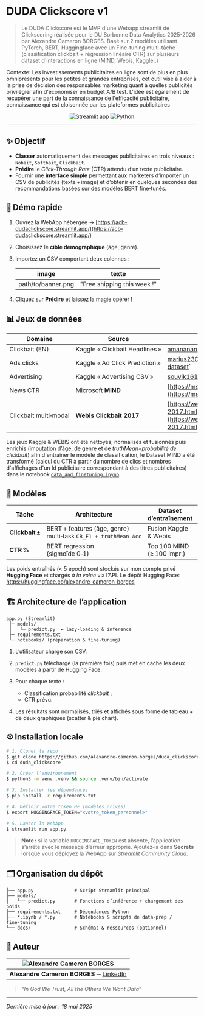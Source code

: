 # DUDA Clickscore v1

> Le DUDA Clickscore est le MVP d'une Webapp streamlit de Clickscoring réalisée pour le DU Sorbonne Data Analytics 2025-2026 par Alexandre Cameron BORGES.
Basé sur 2 modèles utilisant PyTorch, BERT, Huggingface avec un Fine-tuning multi-tâche (classification clickbait + régression linéaire CTR) sur plusieurs dataset d'interactions en ligne (MIND, Webis, Kaggle..)

Contexte: Les investissements publicitaires en ligne sont de plus en plus omniprésents pour les petites et grandes entreprises, cet outil vise à aider à la prise de décision des responsables marketing quant à quelles publicités privilégier afin d'économiser en budget A/B test.
L'idée est également de récupérer une part de la connaissance de l'efficacité publicitaire, connaissance qui est cloisonnée par les plateformes publicitaires

<p align="center">
  <a href="https://acb-dudaclickscore.streamlit.app/" target="_blank"><img alt="Streamlit app" src="https://img.shields.io/badge/DEMO-online-success?logo=streamlit"></a>
  <img alt="Python" src="https://img.shields.io/badge/Python-3.10+-blue?logo=python">
</p>

---

## ✨ Objectif

* **Classer** automatiquement des messages publicitaires en trois niveaux : `Nobait`, `Softbait`, `Clickbait`.
* **Prédire** le *Click‑Through Rate* (CTR) attendu d’un texte publicitaire.
* Fournir une **interface simple** permettant aux marketers d’importer un CSV de publicités (texte + image) et d’obtenir en quelques secondes des recommandations basées sur des modèles BERT fine‑tunés.

## 🚀 Démo rapide

1. Ouvrez la WebApp hébergée → [https://acb-dudaclickscore.streamlit.app/](https://acb-dudaclickscore.streamlit.app/)

2. Choisissez le **cible démographique** (âge, genre).

3. Importez un CSV comportant deux colonnes :

   | image              | texte                       |
   | ------------------ | --------------------------- |
   | path/to/banner.png | "Free shipping this week !" |

4. Cliquez sur **Prédire** et laissez la magie opérer !

## 📊 Jeux de données

| Domaine               | Source                         | Lien                                                                                                   |
| --------------------- | ------------------------------ | ------------------------------------------------------------------------------------------------------ |
| Clickbait (EN)        | Kaggle « Clickbait Headlines » | [amananandrai/clickbait-dataset](https://www.kaggle.com/datasets/amananandrai/clickbait-dataset)                                                                       |
| Ads clicks            | Kaggle « Ad Click Prediction » | [marius2303/ad-click-prediction-dataset](https://www.kaggle.com/datasets/marius2303/ad-click-prediction-dataset )`                                                               |
| Advertising           | Kaggle « Advertising CSV »     | [souvik1618/advertising-dataset](https://www.kaggle.com/datasets/marius2303/ad-click-prediction-dataset)`                                                                       |
| News CTR              | Microsoft **MIND**             | [https://msnews.github.io/](https://msnews.github.io/)                                                 |
| Clickbait multi‑modal | **Webis Clickbait 2017**       | [https://webis.de/competitions/clickbait-2017.html](https://webis.de/competitions/clickbait-2017.html) |

Les jeux Kaggle & WEBIS ont été nettoyés, normalisés et fusionnés puis enrichis (imputation d’âge, de genre et de *truthMean=probabilité de clickbait*) afin d'entraîner le modèle de classification, le Dataset MIND a été transformé (calcul du CTR à partir du nombre de clics et nombres d'affichages d'un Id publicitaire correspondant à des titres publicitaires) dans le notebook [`data_and_finetuning.ipynb`](data_and_finetuning.ipynb).

## 🧠 Modèles

| Tâche           | Architecture                                                         | Dataset d’entraînement     | Métriques (val set)      |
| --------------- | -------------------------------------------------------------------- | -------------------------- | ------------------------ |
| **Clickbait ±** | BERT + features (âge, genre) <br> multi‑task `CB_F1 + truthMean Acc` | Fusion Kaggle & Webis      | F1 ≈ 0 .90 / Acc ≈ 0 .71 |
| **CTR %**       | BERT regression <br> (sigmoïde 0‑1)                                  | Top 100 MIND (≥ 100 impr.) | RMSE ≈ 0 .018            |

Les poids entraînés (< 5 epoch) sont stockés sur mon compte privé **Hugging Face** et chargés *à la volée* via l’API. Le dépôt Hugging Face: https://huggingface.co/alexandre-cameron-borges

## 🏗️ Architecture de l’application

```
app.py (Streamlit)
 ├─ models/
 │   └─ predict.py  ← lazy‑loading & inference
 ├─ requirements.txt
 └─ notebooks/ (préparation & fine‑tuning)
```

1. L’utilisateur charge son CSV.
2. `predict.py` télécharge (la première fois) puis met en cache les deux modèles à partir de Hugging Face.
3. Pour chaque texte :

   * Classification probabilité *clickbait* ;
   * CTR prévu.
4. Les résultats sont normalisés, triés et affichés sous forme de tableau + de deux graphiques (scatter & pie chart).

## ⚙️ Installation locale

```bash
# 1. Cloner le repo
$ git clone https://github.com/alexandre-cameron-borges/duda_clickscore.git
$ cd duda_clickscore

# 2. Créer l’environnement
$ python3 -m venv .venv && source .venv/bin/activate

# 3. Installer les dépendances
$ pip install -r requirements.txt

# 4. Définir votre token HF (modèles privés)
$ export HUGGINGFACE_TOKEN="<votre_token_personnel>"

# 5. Lancer la WebApp
$ streamlit run app.py
```

> **Note :** si la variable `HUGGINGFACE_TOKEN` est absente, l’application s’arrête avec le message d’erreur approprié. Ajoutez‑la dans **Secrets** lorsque vous déployez la WebApp sur *Streamlit Community Cloud*.

## 🗂️ Organisation du dépôt

```
├── app.py               # Script Streamlit principal
├── models/
│   └── predict.py       # Fonctions d’inférence + chargement des poids
├── requirements.txt     # Dépendances Python
├── *.ipynb / *.py       # Notebooks & scripts de data‑prep / fine‑tuning
└── docs/                # Schémas & ressources (optionnel)
```

## 🙋 Auteur

| ![Alexandre Cameron BORGES](https://avatars.githubusercontent.com/u/0?s=100)                   |
| ---------------------------------------------------------------------------------------------- |
| **Alexandre Cameron BORGES** ─ [LinkedIn](https://fr.linkedin.com/in/alexandre-cameron-borges) |

> *“In God We Trust, All the Others We Want Data”*

---

*Dernière mise à jour : 18 mai 2025*
